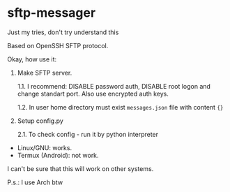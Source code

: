 # sftp-messager
Just my tries, don't try understand this

Based on OpenSSH SFTP protocol. 

Okay, how use it:
1. Make SFTP server.

    1.1. I recommend: DISABLE password auth, DISABLE root logon and change standart port. Also use encrypted auth keys.

    1.2. In user home directory must exist `messages.json` file with content `{}`

2. Setup config.py

    2.1. To check config - run it by python interpreter

- Linux/GNU: works.
- Termux (Android): not work.

I can't be sure that this will work on other systems.


P.s.: I use Arch btw
